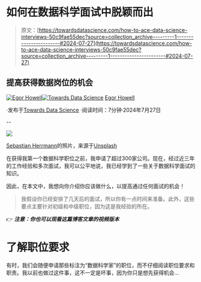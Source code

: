 # 如何在数据科学面试中脱颖而出

> 原文：[https://towardsdatascience.com/how-to-ace-data-science-interviews-50c9fae55dec?source=collection_archive---------1-----------------------#2024-07-27](https://towardsdatascience.com/how-to-ace-data-science-interviews-50c9fae55dec?source=collection_archive---------1-----------------------#2024-07-27)

## 提高获得数据岗位的机会

[](https://medium.com/@egorhowell?source=post_page---byline--50c9fae55dec--------------------------------)[![Egor Howell](../Images/1f796e828f1625440467d01dcc3e40cd.png)](https://medium.com/@egorhowell?source=post_page---byline--50c9fae55dec--------------------------------)[](https://towardsdatascience.com/?source=post_page---byline--50c9fae55dec--------------------------------)[![Towards Data Science](../Images/a6ff2676ffcc0c7aad8aaf1d79379785.png)](https://towardsdatascience.com/?source=post_page---byline--50c9fae55dec--------------------------------) [Egor Howell](https://medium.com/@egorhowell?source=post_page---byline--50c9fae55dec--------------------------------)

·发布于[Towards Data Science](https://towardsdatascience.com/?source=post_page---byline--50c9fae55dec--------------------------------) ·阅读时间：7分钟·2024年7月27日

--

![](../Images/532e0dda05cbaba66f54e69c1c0d627a.png)

[Sebastian Herrmann](https://unsplash.com/@officestock?utm_source=medium&utm_medium=referral)的照片，来源于[Unsplash](https://unsplash.com/?utm_source=medium&utm_medium=referral)

在获得我第一个数据科学职位之前，我申请了超过300家公司。现在，经过近三年的工作经验和多次面试，我可以公平地说，我已经学到了一些关于数据科学面试的知识。

因此，在本文中，我想向你介绍你应该做什么，以提高通过任何面试的机会！

> 我假设你已经安排了几天后的面试，所以你有一点时间来准备。此外，这些要点主要针对初级和中级职位，因为这是我经验的所在。

👉 ***注意：你也可以观看这篇博客文章的视频版本***

# 了解职位要求

有时，我们会随便申请那些标注为“数据科学家”的职位，而不仔细阅读职位要求和职责。我以前也做过这件事，这不一定是坏事，因为你只是想先获得机会...
